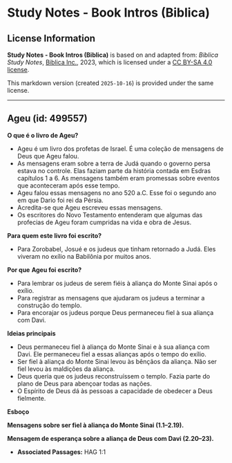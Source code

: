 # Study Notes - Book Intros (Biblica)

## License Information

**Study Notes - Book Intros (Biblica)** is based on and adapted from: _Biblica Study Notes_, [Biblica Inc.](https://www.biblica.com/), 2023, which is licensed under a [CC BY-SA 4.0 license](https://creativecommons.org/licenses/by-sa/4.0/legalcode.en).

This markdown version (created `2025-10-16`) is provided under the same license.



--------------------------------

## Ageu (id: 499557)

**O que é o livro de Ageu?**

* Ageu é um livro dos profetas de Israel. É uma coleção de mensagens de Deus que Ageu falou.
* As mensagens eram sobre a terra de Judá quando o governo persa estava no controle. Elas faziam parte da história contada em Esdras capítulos 1 a 6\. As mensagens também eram promessas sobre eventos que aconteceram após esse tempo.
* Ageu falou essas mensagens no ano 520 a.C. Esse foi o segundo ano em que Dario foi rei da Pérsia.
* Acredita\-se que Ageu escreveu essas mensagens.
* Os escritores do Novo Testamento entenderam que algumas das profecias de Ageu foram cumpridas na vida e obra de Jesus.

**Para quem este livro foi escrito?**

* Para Zorobabel, Josué e os judeus que tinham retornado a Judá. Eles viveram no exílio na Babilônia por muitos anos.

**Por que** **Ageu foi escrito?**

* Para lembrar os judeus de serem fiéis à aliança do Monte Sinai após o exílio.
* Para registrar as mensagens que ajudaram os judeus a terminar a construção do templo.
* Para encorajar os judeus porque Deus permaneceu fiel à sua aliança com Davi.

**Ideias principais**

* Deus permaneceu fiel à aliança do Monte Sinai e à sua aliança com Davi. Ele permaneceu fiel a essas alianças após o tempo do exílio.
* Ser fiel à aliança do Monte Sinai levou às bênçãos da aliança. Não ser fiel levou às maldições da aliança.
* Deus queria que os judeus reconstruíssem o templo. Fazia parte do plano de Deus para abençoar todas as nações.
* O Espírito de Deus dá às pessoas a capacidade de obedecer a Deus fielmente.

**Esboço**

**Mensagens sobre ser fiel à aliança do Monte Sinai (1\.1–2\.19\).**

**Mensagem de esperança sobre a aliança de Deus com Davi (2\.20–23\).**

* **Associated Passages:** HAG 1:1

